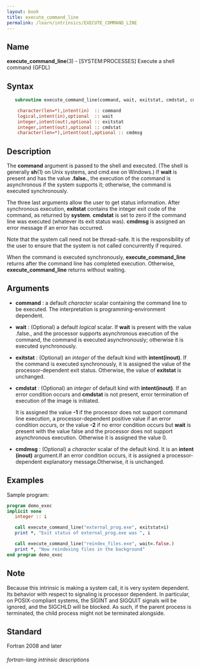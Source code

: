 ```yaml
---
layout: book
title: execute_command_line
permalink: /learn/intrinsics/EXECUTE_COMMAND_LINE
---
```

## __Name__

__execute\_command\_line__(3) - \[SYSTEM:PROCESSES\] Execute a shell command
(GFDL)

## __Syntax__
```fortran
   subroutine execute_command_line(command, wait, exitstat, cmdstat, cmdmsg)

    character(len=*),intent(in)  :: command
    logical,intent(in),optional  :: wait
    integer,intent(out),optional :: exitstat
    integer,intent(out),optional :: cmdstat
    character(len=*),intent(out),optional :: cmdmsg
```
## __Description__

The __command__ argument is passed to the shell and executed. (The shell is
generally __sh__(1) on Unix systems, and cmd.exe on Windows.) If __wait__ is
present and has the value __.false.__, the execution of the command is
asynchronous if the system supports it; otherwise, the command is
executed synchronously.

The three last arguments allow the user to get status information. After
synchronous execution, __exitstat__ contains the integer exit code of the
command, as returned by __system__. __cmdstat__ is set to zero if the command
line was executed (whatever its exit status was). __cmdmsg__ is assigned an
error message if an error has occurred.

Note that the system call need not be thread-safe. It is the
responsibility of the user to ensure that the system is not called
concurrently if required.

When the command is executed synchronously, __execute\_command\_line__
returns after the command line has completed execution. Otherwise,
__execute\_command\_line__ returns without waiting.

## __Arguments__

  - __command__
    : a default _character_ scalar containing the command line to be
    executed. The interpretation is programming-environment dependent.

  - __wait__
    : (Optional) a default _logical_ scalar. If __wait__ is present with the
    value .false., and the processor supports asynchronous execution of
    the command, the command is executed asynchronously; otherwise it is
    executed synchronously.

  - __exitstat__
    : (Optional) an _integer_ of the default kind with __intent(inout)__. If
    the command is executed synchronously, it is assigned the value of
    the processor-dependent exit status. Otherwise, the value of
    __exitstat__ is unchanged.

  - __cmdstat__
    : (Optional) an _integer_ of default kind with __intent(inout)__. If an
    error condition occurs and __cmdstat__ is not present, error termination
    of execution of the image is initiated.

    It is assigned the value __-1__ if the processor does not support
    command line execution, a processor-dependent positive value if an
    error condition occurs, or the value __-2__ if no error condition
    occurs but __wait__ is present with the value false and the processor
    does not support asynchronous execution. Otherwise it is assigned
    the value 0.

  - __cmdmsg__
    : (Optional) a _character_ scalar of the default kind. It is an __intent
    (inout)__ argument.If an error condition occurs, it is assigned a
    processor-dependent explanatory message.Otherwise, it is unchanged.

## __Examples__

Sample program:

```fortran
program demo_exec
implicit none
   integer :: i

   call execute_command_line("external_prog.exe", exitstat=i)
   print *, "Exit status of external_prog.exe was ", i

   call execute_command_line("reindex_files.exe", wait=.false.)
   print *, "Now reindexing files in the background"
end program demo_exec
```

## __Note__

Because this intrinsic is making a system call, it is very system
dependent. Its behavior with respect to signaling is processor
dependent. In particular, on POSIX-compliant systems, the SIGINT and
SIGQUIT signals will be ignored, and the SIGCHLD will be blocked. As
such, if the parent process is terminated, the child process might not
be terminated alongside.

## __Standard__

Fortran 2008 and later

###### fortran-lang intrinsic descriptions

